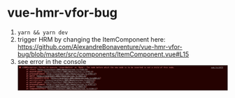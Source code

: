 # vue-hmr-vfor-bug

1. `yarn && yarn dev`
2. trigger HRM by changing the ItemComponent here: https://github.com/AlexandreBonaventure/vue-hmr-vfor-bug/blob/master/src/components/ItemComponent.vue#L15
3. see error in the console
![](https://github.com/AlexandreBonaventure/vue-hmr-vfor-bug/blob/master/public/img1.png?raw=true)
